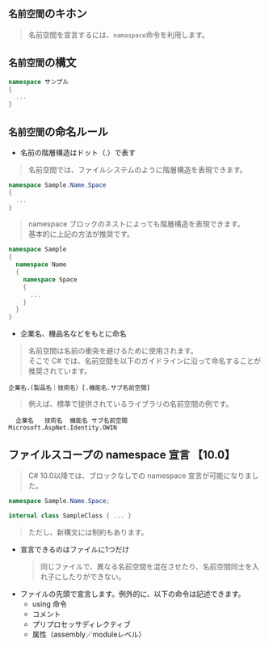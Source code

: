 ## ```名前空間```のキホン
> 名前空間を宣言するには、```namaspace```命令を利用します。
## ```名前空間```の構文
```C#
namespace サンプル
{
  ...
}
```
## ```名前空間```の命名ルール
- 名前の階層構造はドット（.）で表す
> 名前空間では、ファイルシステムのように階層構造を表現できます。
```C#
namespace Sample.Name.Space
{
  ...
}
```
> namespace ブロックのネストによっても階層構造を表現できます。<br>
> 基本的に上記の方法が推奨です。
```C#
namespace Sample
{
  namespace Name
  {
    namespace Space
    {
      ...
    }
  }
}
```
- 企業名、機品名などをもとに命名
> 名前空間は名前の衝突を避けるために使用されます。<br>
> そこで C# では、名前空間を以下のガイドラインに沿って命名することが推奨されています。
```
企業名.(製品名｜技術名）[.機能名.サブ名前空間]
```
> 例えば、標準で提供されているライブラリの名前空間の例です。
```
  企業名   技術名  機能名 サブ名前空間
Microsoft.AspNet.Identity.OWIN
```
## ファイルスコープの namespace 宣言 【10.0】
> C# 10.0以降では、ブロックなしでの namespace 宣言が可能になりました。
```C#
namespace Sample.Name.Space;

internal class SampleClass { ... }
```
> ただし、新構文には制約もあります。
- 宣言できるのはファイルに1つだけ
  > 同じファイルで、異なる名前空間を混在させたり、名前空間同士を入れ子にしたりができない。
- ファイルの先頭で宣言します。例外的に、以下の命令は記述できます。
  - using 命令
  - コメント
  - プリプロセッサディレクティブ
  - 属性（assembly／moduleレベル）

